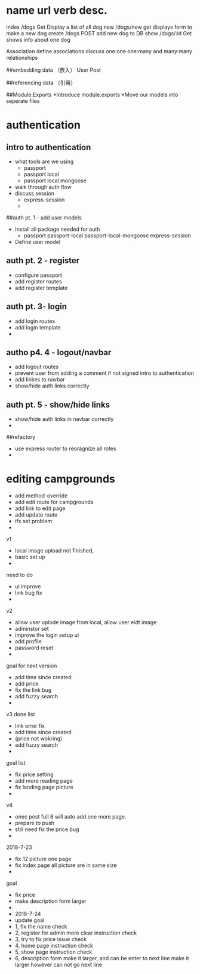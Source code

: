 name        url         verb        desc.
========================================================
index       /dogs       Get         Display a list of all dog
new         /dogs/new   get         displays form to make a new dog
create      /dogs       POST        add new dog to DB
show        /dogs/:id   Get         shows info about one dog


Association
define associations
discuss one:one one:many and many:many relationships

##embedding data （嵌入）
User
Post

##referencing data （引用）

##Module.Exports
*Introduce module.exports
*Move our models into seperate files

# authentication
## intro to authentication
* what tools are we using
    * passport
    * passport local 
    * passport local mongoose
* walk through auth flow
* discuss session
    *   express-session
    *   
##auth pt. 1 - add user models
* Install all package needed for auth 
    * passport  passport-local passport-local-mongoose express-session
* Define user model
## auth pt. 2 - register
* configure passport
* add register routes
* add register template
## auth pt. 3- login
* add login routes
* add login template
* 
## autho p4. 4 - logout/navbar
*   add logout routes
*   prevent user from adding a comment if not signed intro to authentication
*   add linkes to navbar
*   show/hide auth links correctly
## auth pt. 5 - show/hide links
* show/hide auth links in navbar correctly
* 
##refactory
* use express router to reoragnize all rotes
* 
# editing campgrounds
* add method-override
* add edit route for campgrounds
* add link to edit page
* add update route
* ifx set problem
* 

v1
* local image upload not finished, 
* basic set up 
* 
need to do 
*   ui improve 
*   link bug fix
*   
v2
* allow user uplode image from local, allow user eidt image 
* adminstor set
* improve the login setup ui 
* add profile
* password reset
* 
goal for next version 
* add time since created
* add price 
* fix the link bug
* add fuzzy search
* 
v3
done list
*  link error fix
*  add time since created
*  (price not wokring)
*  add fuzzy search
*  
goal list
*   fix price setting
*   add more reading page
*   fix landing page picture
*   

v4
*   onec post full 8 will auto add one more page.
*   prepare to push
*   still need fix the price bug
*   
2018-7-23
*   fix 12 picture one page
*   fix index page all picture are in same size
*   
goal 
*   fix price 
*   make description form larger
*   
* 2018-7-24
* update goal
* 1, fix the name                                                       check
* 2, register for admin more clear instruction                          check
* 3, try to fix price issue                                             check
* 4, home page instruction                                              check
* 5, show page instruction                                              check
* 6, description form make it larger, and can be enter to next line     make it larger however can not go next line